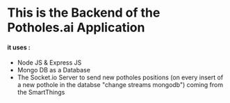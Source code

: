 # This is the Backend of the Potholes.ai Application

#### it uses :

- Node JS & Express JS
- Mongo DB as a Database
- The Socket.io Server to send new potholes positions (on every insert of a new pothole in the databse "change streams mongodb") coming from the SmartThings
